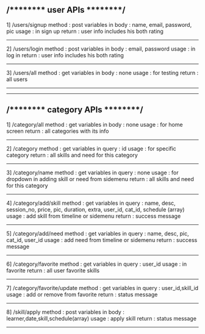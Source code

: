 /******** user APIs ********/
----------------------------------------
1] /users/signup
method : post
variables in body : name, email, password, pic
usage : in sign up
return : user info includes his both rating 
********************************************
2] /users/login
method : post
variables in body : email, password
usage : in log in
return : user info includes his both rating 
********************************************
3] /users/all
method : get
variables in body : none
usage : for testing
return : all users
********************************************

********************************************
/******** category APIs ********/
----------------------------------------
1] /category/all
method : get
variables in body : none
usage : for home screen
return : all categories with its info
********************************************
2] /category
method : get
variables in query : id
usage : for specific category
return : all skills and need for this category
********************************************
3] /category/name
method : get
variables in query : none
usage : for dropdown in adding skill or need from sidemenu
return : all skills and need for this category
********************************************
4] /category/add/skill
method : get
variables in query : name, desc, session_no, price, pic, duration, extra, user_id, cat_id, schedule (array)
usage : add skill from timeline or sidemenu
return : success message
********************************************
5] /category/add/need
method : get
variables in query : name, desc, pic, cat_id, user_id
usage : add need from timeline or sidemenu
return : success message
********************************************
6] /category/favorite
method : get
variables in query : user_id
usage : in favorite
return : all user favorite skills
********************************************
7] /category/favorite/update
method : get
variables in query : user_id,skill_id
usage : add or remove from favorite
return : status message
********************************************
8] /skill/apply
method : post
variables in body : learner,date,skill,schedule(array)
usage : apply skill
return : status message
********************************************